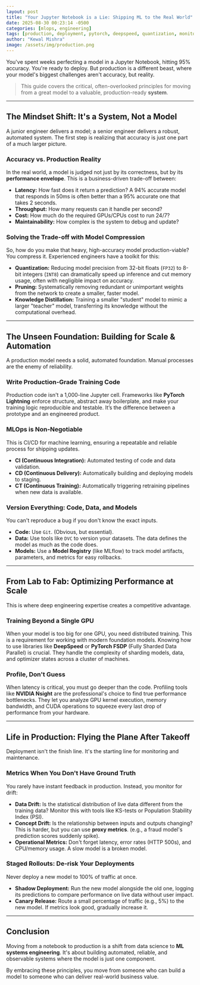 ```yaml
---
layout: post
title: "Your Jupyter Notebook is a Lie: Shipping ML to the Real World"
date: 2025-08-30 00:23:14 -0500
categories: [mlops, engineering]
tags: [production, deployment, pytorch, deepspeed, quantization, monitoring, systems]
author: "Kewal Mishra"
image: /assets/img/production.png
---
```


You've spent weeks perfecting a model in a Jupyter Notebook, hitting 95% accuracy. You're ready to deploy. But production is a different beast, where your model's biggest challenges aren't accuracy, but reality.

> This guide covers the critical, often-overlooked principles for moving from a great model to a valuable, production-ready **system**.

---

## The Mindset Shift: It's a System, Not a Model

A junior engineer delivers a model; a senior engineer delivers a robust, automated system. The first step is realizing that accuracy is just one part of a much larger picture.

### Accuracy vs. Production Reality
In the real world, a model is judged not just by its correctness, but by its **performance envelope**. This is a business-driven trade-off between:
* **Latency:** How fast does it return a prediction? A 94% accurate model that responds in 50ms is often better than a 95% accurate one that takes 2 seconds.
* **Throughput:** How many requests can it handle per second?
* **Cost:** How much do the required GPUs/CPUs cost to run 24/7?
* **Maintainability:** How complex is the system to debug and update?

### Solving the Trade-off with Model Compression
So, how do you make that heavy, high-accuracy model production-viable? You compress it. Experienced engineers have a toolkit for this:

* **Quantization:** Reducing model precision from 32-bit floats (`FP32`) to 8-bit integers (`INT8`) can dramatically speed up inference and cut memory usage, often with negligible impact on accuracy.
* **Pruning:** Systematically removing redundant or unimportant weights from the network to create a smaller, faster model.
* **Knowledge Distillation:** Training a smaller "student" model to mimic a larger "teacher" model, transferring its knowledge without the computational overhead.

---

## The Unseen Foundation: Building for Scale & Automation

A production model needs a solid, automated foundation. Manual processes are the enemy of reliability.

### Write Production-Grade Training Code
Production code isn't a 1,000-line Jupyter cell. Frameworks like **PyTorch Lightning** enforce structure, abstract away boilerplate, and make your training logic reproducible and testable. It’s the difference between a prototype and an engineered product.

### MLOps is Non-Negotiable
This is CI/CD for machine learning, ensuring a repeatable and reliable process for shipping updates.
* **CI (Continuous Integration):** Automated testing of code and data validation.
* **CD (Continuous Delivery):** Automatically building and deploying models to staging.
* **CT (Continuous Training):** Automatically triggering retraining pipelines when new data is available.

### Version Everything: Code, Data, and Models
You can't reproduce a bug if you don't know the exact inputs.
* **Code:** Use `Git`. (Obvious, but essential).
* **Data:** Use tools like `DVC` to version your datasets. The data defines the model as much as the code does.
* **Models:** Use a **Model Registry** (like MLflow) to track model artifacts, parameters, and metrics for easy rollbacks.

---

## From Lab to Fab: Optimizing Performance at Scale

This is where deep engineering expertise creates a competitive advantage.

### Training Beyond a Single GPU
When your model is too big for one GPU, you need distributed training. This is a requirement for working with modern foundation models. Knowing how to use libraries like **DeepSpeed** or **PyTorch FSDP** (Fully Sharded Data Parallel) is crucial. They handle the complexity of sharding models, data, and optimizer states across a cluster of machines.

### Profile, Don't Guess
When latency is critical, you must go deeper than the code. Profiling tools like **NVIDIA Nsight** are the professional's choice to find true performance bottlenecks. They let you analyze GPU kernel execution, memory bandwidth, and CUDA operations to squeeze every last drop of performance from your hardware.

---

## Life in Production: Flying the Plane After Takeoff

Deployment isn't the finish line. It's the starting line for monitoring and maintenance.

### Metrics When You Don't Have Ground Truth
You rarely have instant feedback in production. Instead, you monitor for drift:
* **Data Drift:** Is the statistical distribution of live data different from the training data? Monitor this with tools like KS-tests or Population Stability Index (PSI).
* **Concept Drift:** Is the relationship between inputs and outputs changing? This is harder, but you can use **proxy metrics**. (e.g., a fraud model's prediction scores suddenly spike).
* **Operational Metrics:** Don't forget latency, error rates (HTTP 500s), and CPU/memory usage. A slow model is a broken model.

### Staged Rollouts: De-risk Your Deployments
Never deploy a new model to 100% of traffic at once.
* **Shadow Deployment:** Run the new model alongside the old one, logging its predictions to compare performance on live data without user impact.
* **Canary Release:** Route a small percentage of traffic (e.g., 5%) to the new model. If metrics look good, gradually increase it.

---

## Conclusion

Moving from a notebook to production is a shift from data science to **ML systems engineering**. It's about building automated, reliable, and observable systems where the model is just one component.

By embracing these principles, you move from someone who can build a model to someone who can deliver real-world business value.